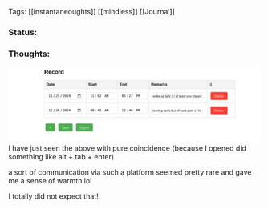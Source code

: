 
Tags: [[instantaneoughts]] [[mindless]] [[Journal]]
### Status:

### Thoughts:
![](attachments/Pasted%20image%2020241126212748.png)
I have just seen the above with pure coincidence (because I opened did something like alt + tab + enter)

a sort of communication via such a platform seemed pretty rare and gave me a sense of warmth lol

I totally did not expect that!